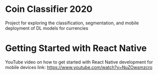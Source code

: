 # Coin Classifier 2020
Project for exploring the classification, segmentation, and mobile deployment of DL models for currencies

# Getting Started with React Native
YouTube video on how to get started with React Native development for mobile devices
link: https://www.youtube.com/watch?v=NuZOwsmzcro
